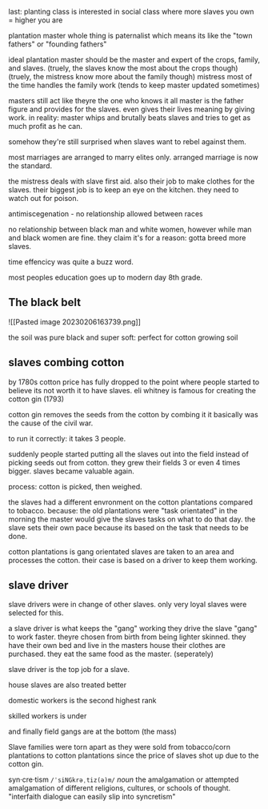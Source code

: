 last: planting class is interested in social class where more slaves you own = higher you are

plantation master
whole thing is paternalist which means its like the "town fathers" or "founding fathers"

ideal plantation master should be the master and expert of the crops, family, and slaves.
(truely, the slaves know the most about the crops though)
(truely, the mistress know more about the family though)
mistress most of the time handles the family work (tends to keep master updated sometimes)

masters still act like theyre the one who knows it all
master is the father figure and provides for the slaves. even gives their lives meaning by giving work.
in reality: master whips and brutally beats slaves and tries to get as much profit as he can.

somehow they're still surprised when slaves want to rebel against them.

most marriages are arranged to marry elites only.
arranged marriage is now the standard.

the mistress deals with slave first aid. also their job to make clothes for the slaves. their biggest job is to keep an eye on the kitchen. they need to watch out for poison. 

antimiscegenation - no relationship allowed between races

no relationship between black man and white women, however while man and black women are fine.
they claim it's for a reason: gotta breed more slaves.




time effencicy was quite a buzz word.

most peoples education goes up to modern day 8th grade.

## The black belt
![[Pasted image 20230206163739.png]]

the soil was pure black and super soft: perfect for cotton growing soil

## slaves combing cotton


by 1780s cotton price has fully dropped to the point where people started to believe its not worth it to have slaves. 
eli whitney is famous for creating the cotton gin (1793)

cotton gin removes the seeds from the cotton by combing it
it basically was the cause of the civil war.

to run it correctly: it takes 3 people.

suddenly people started putting all the slaves out into the field instead of picking seeds out from cotton. they grew their fields 3 or even 4 times bigger. slaves became valuable again. 

process:
cotton is picked, then weighed.

the slaves had a different envronment on the cotton plantations compared to tobacco.
because: the old plantations were "task orientated"
in the morning the master would give the slaves tasks on what to do that day.
the slave sets their own pace because its based on the task that needs to be done.

cotton plantations is gang orientated
slaves are taken to an area and processes the cotton.
their case is based on a driver to keep them working.

## slave driver
slave drivers were in change of other slaves. only very loyal slaves were selected for this.

a slave driver is what keeps the "gang" working
they drive the slave "gang" to work faster.
theyre chosen from birth from being lighter skinned.
they have their own bed and live in the masters house
their clothes are purchased.
they eat the same food as the master. (seperately)

slave driver is the top job for a slave.

house slaves are also treated better

domestic workers is the second highest rank

skilled workers is under

and finally field gangs are at the bottom (the mass)

Slave families were torn apart as they were sold from tobacco/corn plantations to cotton plantations since the price of slaves shot up due to the cotton gin.

syn·cre·tism
`/ˈsiNGkrəˌtiz(ə)m/`
*noun*
the amalgamation or attempted amalgamation of different religions, cultures, or schools of thought.
"interfaith dialogue can easily slip into syncretism"


